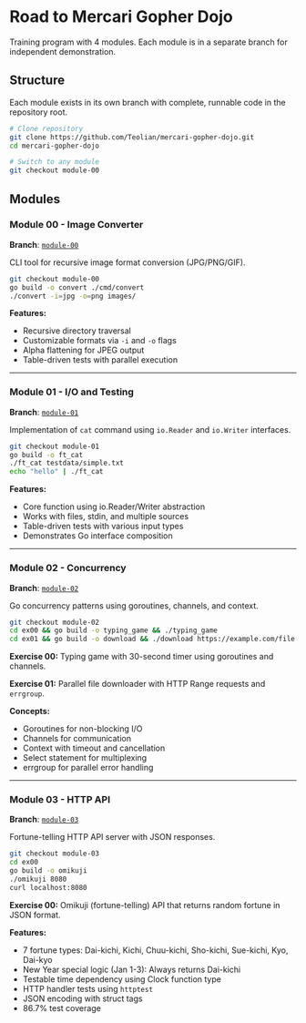 # Road to Mercari Gopher Dojo

Training program with 4 modules. Each module is in a separate branch for independent demonstration.

## Structure

Each module exists in its own branch with complete, runnable code in the repository root.

```bash
# Clone repository
git clone https://github.com/Teolian/mercari-gopher-dojo.git
cd mercari-gopher-dojo

# Switch to any module
git checkout module-00
```

## Modules

### Module 00 - Image Converter
**Branch**: [`module-00`](../../tree/module-00)

CLI tool for recursive image format conversion (JPG/PNG/GIF).

```bash
git checkout module-00
go build -o convert ./cmd/convert
./convert -i=jpg -o=png images/
```

**Features:**
- Recursive directory traversal
- Customizable formats via `-i` and `-o` flags
- Alpha flattening for JPEG output
- Table-driven tests with parallel execution

---

### Module 01 - I/O and Testing
**Branch**: [`module-01`](../../tree/module-01)

Implementation of `cat` command using `io.Reader` and `io.Writer` interfaces.

```bash
git checkout module-01
go build -o ft_cat
./ft_cat testdata/simple.txt
echo "hello" | ./ft_cat
```

**Features:**
- Core function using io.Reader/Writer abstraction
- Works with files, stdin, and multiple sources
- Table-driven tests with various input types
- Demonstrates Go interface composition

---

### Module 02 - Concurrency
**Branch**: [`module-02`](../../tree/module-02)

Go concurrency patterns using goroutines, channels, and context.

```bash
git checkout module-02
cd ex00 && go build -o typing_game && ./typing_game
cd ex01 && go build -o download && ./download https://example.com/file.zip
```

**Exercise 00:** Typing game with 30-second timer using goroutines and channels.

**Exercise 01:** Parallel file downloader with HTTP Range requests and `errgroup`.

**Concepts:**
- Goroutines for non-blocking I/O
- Channels for communication
- Context with timeout and cancellation
- Select statement for multiplexing
- errgroup for parallel error handling

---

### Module 03 - HTTP API
**Branch**: [`module-03`](../../tree/module-03)

Fortune-telling HTTP API server with JSON responses.

```bash
git checkout module-03
cd ex00
go build -o omikuji
./omikuji 8080
curl localhost:8080
```

**Exercise 00:** Omikuji (fortune-telling) API that returns random fortune in JSON format.

**Features:**
- 7 fortune types: Dai-kichi, Kichi, Chuu-kichi, Sho-kichi, Sue-kichi, Kyo, Dai-kyo
- New Year special logic (Jan 1-3): Always returns Dai-kichi
- Testable time dependency using Clock function type
- HTTP handler tests using `httptest`
- JSON encoding with struct tags
- 86.7% test coverage

